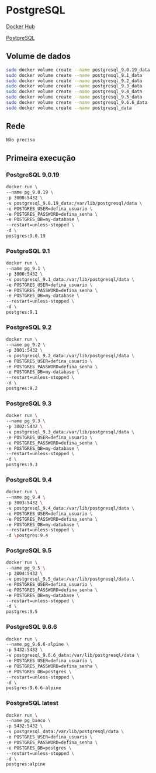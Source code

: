 # PostgreSQL

[Docker Hub](https://hub.docker.com/_/postgres/)

[PostgreSQL](https://www.postgresql.org/)

## Volume de dados

```sh
sudo docker volume create --name postgresql_9.0.19_data
sudo docker volume create --name postgresql_9.1_data
sudo docker volume create --name postgresql_9.2_data
sudo docker volume create --name postgresql_9.3_data
sudo docker volume create --name postgresql_9.4_data
sudo docker volume create --name postgresql_9.5_data
sudo docker volume create --name postgresql_9.6.6_data
sudo docker volume create --name postgresql_data
```

## Rede

```sh
Não precisa
```

## Primeira execução

### PostgreSQL 9.0.19

```sh
docker run \
--name pg_9.0.19 \
-p 3000:5432 \
-v postgresql_9.0.19_data:/var/lib/postgresql/data \
-e POSTGRES_USER=defina_usuario \
-e POSTGRES_PASSWORD=defina_senha \
-e POSTGRES_DB=my-database \
--restart=unless-stopped \
-d \
postgres:9.0.19
```

### PostgreSQL 9.1

```sh
docker run \
--name pg_9.1 \
-p 3000:5432 \
-v postgresql_9.1_data:/var/lib/postgresql/data \
-e POSTGRES_USER=defina_usuario \
-e POSTGRES_PASSWORD=defina_senha \
-e POSTGRES_DB=my-database \
--restart=unless-stopped \
-d \
postgres:9.1
```

### PostgreSQL 9.2

```sh
docker run \
--name pg_9.2 \
-p 3001:5432 \
-v postgresql_9.2_data:/var/lib/postgresql/data \
-e POSTGRES_USER=defina_usuario \
-e POSTGRES_PASSWORD=defina_senha \
-e POSTGRES_DB=my-database \
--restart=unless-stopped \
-d \
postgres:9.2
```

### PostgreSQL 9.3

```sh
docker run \
--name pg_9.3 \
-p 3002:5432 \
-v postgresql_9.3_data:/var/lib/postgresql/data \
-e POSTGRES_USER=defina_usuario \
-e POSTGRES_PASSWORD=defina_senha \
-e POSTGRES_DB=my-database \
--restart=unless-stopped \
-d \
postgres:9.3
```

### PostgreSQL 9.4

```sh
docker run \
--name pg_9.4 \
-p 3003:5432 \
-v postgresql_9.4_data:/var/lib/postgresql/data \
-e POSTGRES_USER=defina_usuario \
-e POSTGRES_PASSWORD=defina_senha \
-e POSTGRES_DB=my-database \
--restart=unless-stopped \
-d \postgres:9.4
```

### PostgreSQL 9.5

```sh
docker run \
--name pg_9.5 \
-p 3004:5432 \
-v postgresql_9.5_data:/var/lib/postgresql/data \
-e POSTGRES_USER=defina_usuario \
-e POSTGRES_PASSWORD=defina_senha \
-e POSTGRES_DB=my-database \
--restart=unless-stopped \
-d \
postgres:9.5
```

### PostgreSQL 9.6.6

```sh
docker run \
--name pg_9.6.6-alpine \
-p 5432:5432 \
-v postgresql_9.6.6_data:/var/lib/postgresql/data \
-e POSTGRES_USER=defina_usuario \
-e POSTGRES_PASSWORD=defina_senha \
-e POSTGRES_DB=postgres \
--restart=unless-stopped \
-d \
postgres:9.6.6-alpine
```

### PostgreSQL latest

```sh
docker run \
--name pg_banco \
-p 5432:5432 \
-v postgresql_data:/var/lib/postgresql/data \
-e POSTGRES_USER=defina_usuario \
-e POSTGRES_PASSWORD=defina_senha \
-e POSTGRES_DB=postgres \
--restart=unless-stopped \
-d \
postgres:alpine
```
